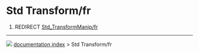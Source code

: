 # Std Transform/fr
1.  REDIRECT [Std_TransformManip/fr](Std_TransformManip/fr.md)



---
![](images/Right_arrow.png) [documentation index](../README.md) > Std Transform/fr
